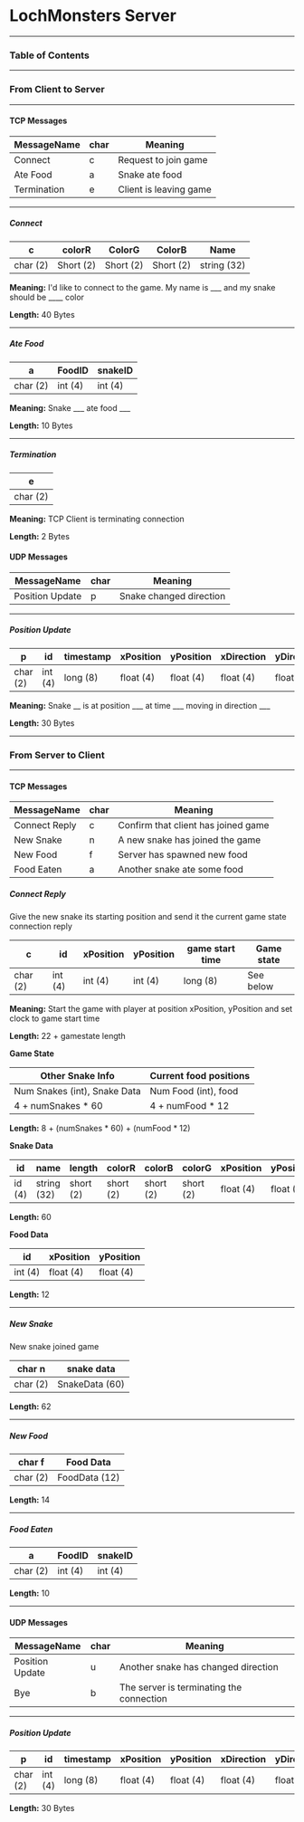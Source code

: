 # LochMonsters Server

---

### Table of Contents


---
### From Client to Server

---
#### TCP Messages

| MessageName |char | Meaning |
|---------- |----|-----------|
|Connect | c | Request to join game
|Ate Food | a | Snake ate food
|Termination | e | Client is leaving game
---
##### Connect

| c | colorR | ColorG | ColorB  | Name
|---------- |---|---|---|-----------|
| char (2) | Short (2) | Short (2) | Short (2) | string (32)

**Meaning:** I'd like to connect to the game. My name is ___ and my snake should be ____ color

**Length:** 40 Bytes

---
##### Ate Food

| a | FoodID | snakeID |
|----|------ |--------|
|char (2) | int (4) | int (4)

**Meaning:** Snake ___ ate food ___

**Length:** 10 Bytes

---
##### Termination

| e | 
|----|
|char (2)

**Meaning:** TCP Client is terminating connection 

**Length:** 2 Bytes



#### UDP Messages

| MessageName |char | Meaning |
|---------- |----|-----------|
|Position Update | p | Snake changed direction 

---

##### Position Update

| p | id | timestamp | xPosition | yPosition | xDirection | yDirection  
|---------|------- |-----------| ----------|-----------|------------|-----------|
|char (2) |int (4) | long (8) | float (4) | float (4) | float (4) | float (4) | 

**Meaning:** Snake __ is at position ___ at time ___ moving in direction ___

**Length:** 30 Bytes

---


### From Server to Client

---
#### TCP Messages

| MessageName |char | Meaning |
|---------- |----|-----------|
|Connect Reply | c | Confirm that client has joined game
|New Snake | n | A new snake has joined the game
|New Food | f | Server has spawned new food
|Food Eaten | a | Another snake ate some food

##### Connect Reply
Give the new snake its starting position and send it the current game state
connection reply

| c        | id       | xPosition | yPosition | game start time | Game state
|---------|--------- | ----------|-----------| ----------------|------------
|char (2) | int (4) | int (4) | int (4) | long (8) | See below


**Meaning:** Start the game with player at position xPosition, yPosition and set clock to game start time

**Length:** 22 + gamestate length

**Game State**

| Other Snake Info |  Current food positions |
|------------------|-------------------------|
|Num Snakes (int), Snake Data | Num Food (int), food|
|4 + numSnakes * 60 | 4 + numFood * 12
**Length:** 8 + (numSnakes * 60) + (numFood * 12)

**Snake Data**

| id    |   name      | length    | colorR   | colorB     | colorG    | xPosition | yPosition  | xDirection | yDirection |
|---    |------------|-----------|-----------|------------|----------|-----------|-------------|------------|-------------|
id (4) | string (32) | short (2) | short (2) | short (2) | short (2) | float (4)  | float (4) |  float (4) |  float (4) |
**Length:** 60


**Food Data**

| id | xPosition | yPosition |
|----|-----------|-----------|
|int (4) | float (4) | float (4)|

**Length:** 12

---

##### New Snake

New snake joined game

| char n | snake data
|--------| ----------|
|char (2) | SnakeData (60) | 

**Length:** 62

---
##### New Food

| char f | Food Data
|--------| ----------|
|char (2) | FoodData (12) |

**Length:** 14

---
##### Food Eaten

| a | FoodID | snakeID |
|----|------ |--------|
|char (2) | int (4) | int (4)

**Length:** 10

---
#### UDP Messages

| MessageName |char | Meaning |
|---------- |----|-----------|
|Position Update | u | Another snake has changed direction 
|Bye | b | The server is terminating the connection 

---
##### Position Update

| p        | id | timestamp | xPosition | yPosition | xDirection | yDirection  
|---------|----|------------|----------|-----------|------------|-----------|
|char (2)|int (4)| long (8) | float (4) | float (4) | float (4) | float (4) | 

**Length:** 30 Bytes
